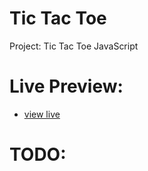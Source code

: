 # Tic Tac Toe

Project: Tic Tac Toe JavaScript

# Live Preview:

-   [view live](https://n3meee.github.io/Tic-Tac-Toe/)

# TODO:
